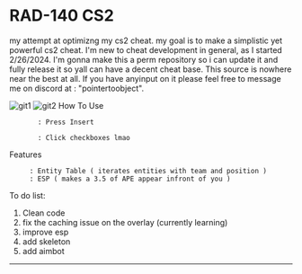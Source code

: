# RAD-140 CS2
my attempt at optimizng my cs2 cheat. my goal is to make a simplistic yet powerful cs2 cheat. I'm new to cheat development in general, as I started 2/26/2024. I'm gonna make this a perm repository so i can update it and fully release it so yall can have a decent cheat base. This source is nowhere near the best at all. If you have anyinput on it please feel free to message me on discord at : "pointertoobject". 

![git1](https://github.com/PointerToObject/RAD-140/assets/164882065/d73e8bcb-c013-4a01-9b7f-c0edbb51beb5)
![git2](https://github.com/PointerToObject/RAD-140/assets/164882065/41624db8-e11e-4c6d-9ccb-be93e5755268)
How To Use

           : Press Insert

           : Click checkboxes lmao

Features     

         : Entity Table ( iterates entities with team and position )
         : ESP ( makes a 3.5 of APE appear infront of you )




To do list:
1. Clean code
2. fix the caching issue on the overlay (currently learning)
3. improve esp
4. add skeleton
5. add aimbot

---



